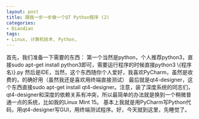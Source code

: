 ```yaml
---
layout: post
title: 跟我一步一步做一个QT Python程序 (2)
categories:
- Diandian
tags:
- Linux, 计算机技术, Python, 
---
```

首先，我们准备一下需要的东西： 第一个当然是python，个人推荐python3，直接sudo apt-get install python3即可，需要运行程序的时候直接python3 \\\{程序名\\\}.py 然后是IDE，当然，这个东西随你个人爱好，我喜欢PyCharm，虽然是收费的，的确好用（虽然我还是喜欢用终端直接测试） 最后就是qt4-designer，这个东西直接sudo apt-get install qt4-designer。注意，装了深度系统的同志们，qt4-designer和深度的依赖关系有冲突，所以最简单的办法就是换到一个稍微普通一点的系统，比如我的Linux Mint 15。 基本上我就是用PyCharm写Python代码，用qt4-designer写GUI，用终端测试程序。好，今天就到这里，先睡觉了。